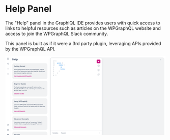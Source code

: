 # Help Panel

The "Help" panel in the GraphiQL IDE provides users with quick access to links to helpful resources such as articles on the WPGraphQL website and access to join the WPGraphQL Slack community.

This panel is built as if it were a 3rd party plugin, leveraging APIs provided by the WPGraphQL API.

![Screenshot of the Help panel](./img/readme-img.png)

